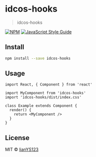 # idcos-hooks

> idcos-hooks

[![NPM](https://img.shields.io/npm/v/idcos-hooks.svg)](https://www.npmjs.com/package/idcos-hooks) [![JavaScript Style Guide](https://img.shields.io/badge/code_style-standard-brightgreen.svg)](https://standardjs.com)

## Install

```bash
npm install --save idcos-hooks
```

## Usage

```tsx
import React, { Component } from 'react'

import MyComponent from 'idcos-hooks'
import 'idcos-hooks/dist/index.css'

class Example extends Component {
  render() {
    return <MyComponent />
  }
}
```

## License

MIT © [lianYS123](https://github.com/lianYS123)
